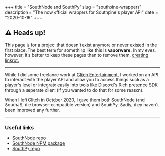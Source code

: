 +++
title = "SouthNode and SouthPy"
slug = "southpine-wrappers"
description = "The now official wrappers for Southpine's player API"
date = "2020-10-16"
+++

## ⚠️ Heads up!
This page is for a project that doesn't exist anymore or never existed in the first place. The best term for something like this is **vaporware.** In my eyes, however, it's better to keep these pages than to remove them, [creating linkrot.](@/blog/linkrot.md)

---

While I did some freelance work at [Glitch Entertainment](https://github.com/playglitch), I worked on an API to interact with the player API and allow you to access things such as a player's level or integrate easily into tools like Discord's Rich presence SDK through a seperate client (if you wanted to do that for some reason).

When I left Glitch in October 2020, I gave them both SouthNode (and SouthJS, the browser-compatible version) and SouthPy. Sadly, they haven't been improved any further.

---

### Useful links
- [SouthNode repo](https://github.com/playglitch/southnode)
- [SouthNode NPM package](https://www.npmjs.com/package/southnode)
- [SouthPy repo](https://github.com/playglitch/southpy)